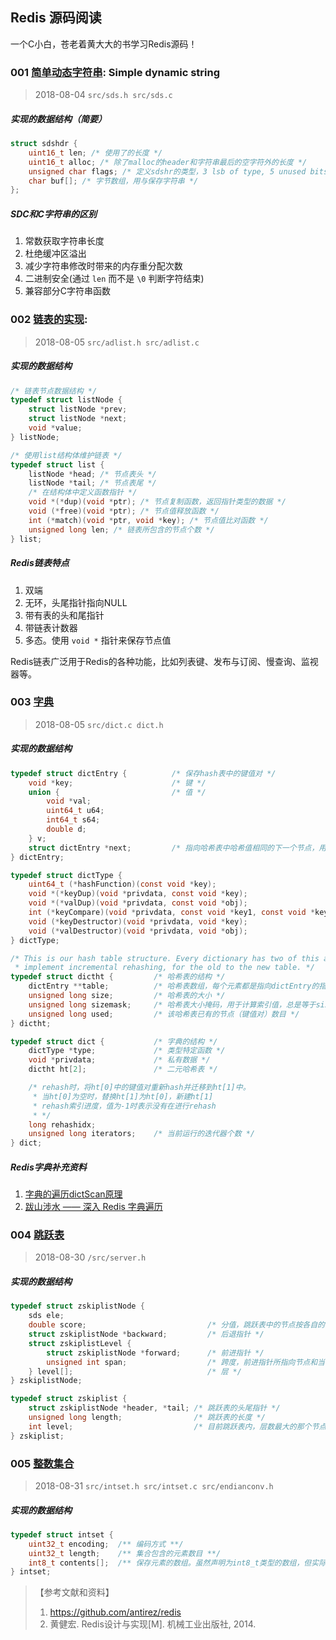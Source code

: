 ## Redis 源码阅读
一个C小白，苍老着黄大大的书学习Redis源码！

### 001 [简单动态字符串](https://github.com/liub1993/redis/commit/c020cbb3e869d9e62581d82c8e8b189d55ff50d8): Simple dynamic string
> 2018-08-04  `src/sds.h src/sds.c`
##### 实现的数据结构（简要）
```c
struct sdshdr {
    uint16_t len; /* 使用了的长度 */
    uint16_t alloc; /* 除了malloc的header和字符串最后的空字符外的长度 */
    unsigned char flags; /* 定义sdshr的类型，3 lsb of type, 5 unused bits */
    char buf[]; /* 字节数组，用与保存字符串 */
};
```

##### SDC和C字符串的区别
1. 常数获取字符串长度
2. 杜绝缓冲区溢出
3. 减少字符串修改时带来的内存重分配次数
4. 二进制安全(通过 `len` 而不是 `\0` 判断字符结束)
5. 兼容部分C字符串函数


### 002 [链表的实现](https://github.com/liub1993/redis/commit/3474520c72af187f74c4e5bd566bb27a0a27e9b2): 
> 2018-08-05 `src/adlist.h src/adlist.c`
##### 实现的数据结构
```c
/* 链表节点数据结构 */
typedef struct listNode {
    struct listNode *prev;
    struct listNode *next;
    void *value;
} listNode;

/* 使用list结构体维护链表 */
typedef struct list {
    listNode *head; /* 节点表头 */
    listNode *tail; /* 节点表尾 */
    /* 在结构体中定义函数指针 */ 
    void *(*dup)(void *ptr); /* 节点复制函数，返回指针类型的数据 */
    void (*free)(void *ptr); /* 节点值释放函数 */
    int (*match)(void *ptr, void *key); /* 节点值比对函数 */
    unsigned long len; /* 链表所包含的节点个数 */
} list;

```

##### Redis链表特点
1. 双端
2. 无环，头尾指针指向NULL
3. 带有表的头和尾指针
4. 带链表计数器
5. 多态。使用 `void *` 指针来保存节点值 

Redis链表广泛用于Redis的各种功能，比如列表键、发布与订阅、慢查询、监视器等。


### 003 [字典](https://github.com/liub1993/redis/commit/957be7fb99d6542df528b442f4bc1143cbb2e25a)
> 2018-08-05 `src/dict.c dict.h`
##### 实现的数据结构
```c
typedef struct dictEntry {          /* 保存hash表中的键值对 */
    void *key;                      /* 键 */
    union {                         /* 值 */
        void *val;
        uint64_t u64;
        int64_t s64;
        double d;
    } v;
    struct dictEntry *next;         /* 指向哈希表中哈希值相同的下一个节点，用于解决键冲突问题 */
} dictEntry;

typedef struct dictType {
    uint64_t (*hashFunction)(const void *key);
    void *(*keyDup)(void *privdata, const void *key);
    void *(*valDup)(void *privdata, const void *obj);
    int (*keyCompare)(void *privdata, const void *key1, const void *key2);
    void (*keyDestructor)(void *privdata, void *key);
    void (*valDestructor)(void *privdata, void *obj);
} dictType;

/* This is our hash table structure. Every dictionary has two of this as we
 * implement incremental rehashing, for the old to the new table. */
typedef struct dictht {         /* 哈希表的结构 */
    dictEntry **table;          /* 哈希表数组，每个元素都是指向dictEntry的指针。起始元素个数为 DICT_HT_INITIAL_SIZE */
    unsigned long size;         /* 哈希表的大小 */
    unsigned long sizemask;     /* 哈希表大小掩码，用于计算索引值，总是等于size-1*/
    unsigned long used;         /* 该哈希表已有的节点（键值对）数目 */
} dictht;

typedef struct dict {           /* 字典的结构 */
    dictType *type;             /* 类型特定函数 */
    void *privdata;             /* 私有数据 */
    dictht ht[2];               /* 二元哈希表 */

    /* rehash时，将ht[0]中的键值对重新hash并迁移到ht[1]中。
     * 当ht[0]为空时，替换ht[1]为ht[0]，新建ht[1]
     * rehash索引进度，值为-1时表示没有在进行rehash
     * */
    long rehashidx;
    unsigned long iterators;    /* 当前运行的迭代器个数 */
} dict;
```

##### Redis字典补充资料
1. [字典的遍历dictScan原理](https://blog.csdn.net/gqtcgq/article/details/50533336)
2. [跋山涉水 —— 深入 Redis 字典遍历](https://juejin.im/post/5b73aaec518825612d644a12?utm_source=gold_browser_extension)

### 004 [跳跃表](https://github.com/liub1993/redis/commit/957be7fb99d6542df528b442f4bc1143cbb2e25a)
> 2018-08-30 `/src/server.h`

##### 实现的数据结构
```c
typedef struct zskiplistNode {
    sds ele;
    double score;                           /* 分值，跳跃表中的节点按各自的分值从小到大排列 */
    struct zskiplistNode *backward;         /* 后退指针 */
    struct zskiplistLevel {
        struct zskiplistNode *forward;      /* 前进指针 */
        unsigned int span;                  /* 跨度，前进指针所指向节点和当前节点的距离 */
    } level[];                              /* 层 */
} zskiplistNode;

typedef struct zskiplist {
    struct zskiplistNode *header, *tail; /* 跳跃表的头尾指针 */
    unsigned long length;                /* 跳跃表的长度 */
    int level;                           /* 目前跳跃表内，层数最大的那个节点的层数（表头节点不计算在内）*/
} zskiplist;

```

### 005 [整数集合](https://github.com/liub1993/redis/commit/74cfbbd187d4715b1c8e0a725564ec3caa4fba0d)
> 2018-08-31 `src/intset.h src/intset.c src/endianconv.h`

##### 实现的数据结构
```c
typedef struct intset {
    uint32_t encoding;  /** 编码方式 **/
    uint32_t length;    /** 集合包含的元素数目 **/
    int8_t contents[];  /** 保存元素的数组。虽然声明为int8_t类型的数组，但实际上并不保存该类型的值，数组类型取决于encoding属性的值 **/
} intset;
```




> 【参考文献和资料】
> 1. https://github.com/antirez/redis
> 2. 黄健宏. Redis设计与实现[M]. 机械工业出版社, 2014.
